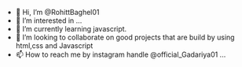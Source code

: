 - 👋 Hi, I’m @RohittBaghel01
- 👀 I’m interested in ...
- 🌱 I’m currently learning javascript.
- 💞️ I’m looking to collaborate on good projects that are build by using html,css and Javascript
- 📫 How to reach me by instagram handle @official_Gadariya01 ...

<!---
RohittBaghel01/RohittBaghel01 is a ✨ special ✨ repository because its `README.md` (this file) appears on your GitHub profile.
You can click the Preview link to take a look at your changes.
--->
